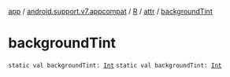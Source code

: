 [app](../../../index.md) / [android.support.v7.appcompat](../../index.md) / [R](../index.md) / [attr](index.md) / [backgroundTint](.)

# backgroundTint

`static val backgroundTint: `[`Int`](https://kotlinlang.org/api/latest/jvm/stdlib/kotlin/-int/index.html)
`static val backgroundTint: `[`Int`](https://kotlinlang.org/api/latest/jvm/stdlib/kotlin/-int/index.html)